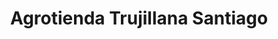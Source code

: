 ---
title: "Agrotienda Trujillana Santiago"
url: /trujillo/agrotienda-trujillana-santiago/
shop: Allgemein
---